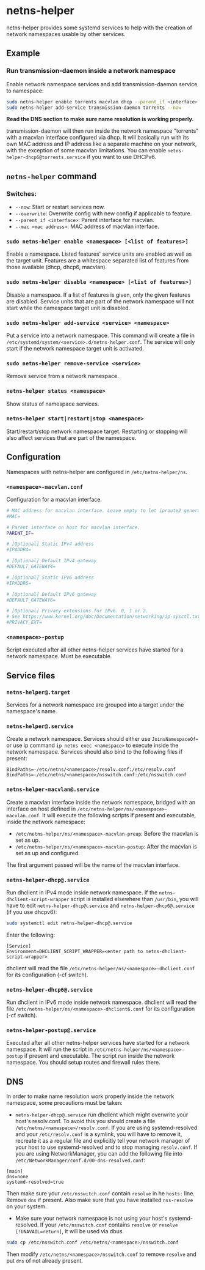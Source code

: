 netns-helper
==============================

netns-helper provides some systemd services to help with the creation of network namespaces usable by other services.

## Example

### Run transmission-daemon inside a network namespace

Enable network namespace services and add transmission-daemon service to namespace:

```sh
sudo netns-helper enable torrents macvlan dhcp --parent_if <interface> --now
sudo netns-helper add-service transmission-daemon torrents --now
```

**Read the DNS section to make sure name resolution is working properly.**

transmission-daemon will then run inside the network namespace "torrents" with a macvlan interface configured via dhcp. It will basically run with its own MAC address and IP address like a separate machine on your network, with the exception of some macvlan limitations. You can enable `netns-helper-dhcp6@torrents.service` if you want to use DHCPv6.

## `netns-helper` command

### Switches:

* `--now`: Start or restart services now.
* `--overwrite`: Overwrite config with new config if applicable to feature.
* `--parent_if <interface>`: Parent interface for macvlan.
* `--mac <mac address>`: MAC address of macvlan interface.

### `sudo netns-helper enable <namespace> [<list of features>]`

Enable a namespace. Listed features' service units are enabled as well as the target unit. Features are a whitespace separated list of features from those available (dhcp, dhcp6, macvlan).

### `sudo netns-helper disable <namespace> [<list of features>]`

Disable a namespace. If a list of features is given, only the given features are disabled. Service units that are part of the network namespace will not start while the namespace target unit is disabled.

### `sudo netns-helper add-service <service> <namespace>`

Put a service into a network namespace. This command will create a file in `/etc/systemd/system/<service>.d/netns-helper.conf`. The service will only start if the network namespace target unit is activated.

### `sudo netns-helper remove-service <service>`

Remove service from a network namespace.

### `netns-helper status <namespace>`

Show status of namespace services.

### `netns-helper start|restart|stop <namespace>`

Start/restart/stop network namespace target. Restarting or stopping will also affect services that are part of the namespace.

## Configuration

Namespaces with netns-helper are configured in `/etc/netns-helper/ns`.

### `<namespace>-macvlan.conf`

Configuration for a macvlan interface.

```sh
# MAC address for macvlan interface. Leave empty to let iproute2 generate one.
#MAC=

# Parent interface on host for macvlan interface.
PARENT_IF=

# [Optional] Static IPv4 address
#IPADDR4=

# [Optional] Default IPv4 gateway
#DEFAULT_GATEWAY4=

# [Optional] Static IPv6 address
#IPADDR6=

# [Optional] Default IPv6 gateway
#DEFAULT_GATEWAY6=

# [Optional] Privacy extensions for IPv6. 0, 1 or 2.
# See https://www.kernel.org/doc/Documentation/networking/ip-sysctl.txt `use_tempaddr`.
#PRIVACY_EXT=
```

### `<namespace>-postup`

Script executed after all other netns-helper services have started for a network namespace. Must be executable.

## Service files

### `netns-helper@.target`

Services for a network namespace are grouped into a target under the namespace's name.

### `netns-helper@.service`

Create a network namespace. Services should either use `JoinsNamespaceOf=` or use ip command `ip netns exec <namespace>` to execute inside the network namespace. Services should also bind to the following files if present:

```
BindPaths=-/etc/netns/<namespace>/resolv.conf:/etc/resolv.conf
BindPaths=-/etc/netns/<namespace>/nsswitch.conf:/etc/nsswitch.conf
```

### `netns-helper-macvlan@.service`

Create a macvlan interface inside the network namespace, bridged with an interface on host defined in `/etc/netns-helper/ns/<namespace>-macvlan.conf`. It will execute the following scripts if present and executable, inside the network namespace:

* `/etc/netns-helper/ns/<namespace>-macvlan-preup`: Before the macvlan is set as up.
* `/etc/netns-helper/ns/<namespace>-macvlan-postup`: After the macvlan is set as up and configured.

The first argument passed will be the name of the macvlan interface.

### `netns-helper-dhcp@.service`

Run dhclient in IPv4 mode inside network namespace. If the `netns-dhclient-script-wrapper` script is installed elsewhere than `/usr/bin`, you will have to edit `netns-helper-dhcp@.service` and `netns-helper-dhcp6@.service` (if you use dhcpv6):

```sh
sudo systemctl edit netns-helper-dhcp@.service
```

Enter the following:
```
[Service]
Environment=DHCLIENT_SCRIPT_WRAPPER=<enter path to netns-dhclient-script-wrapper>
```

dhclient will read the file `/etc/netns-helper/ns/<namespace>-dhclient.conf` for its configuration (-cf switch).

### `netns-helper-dhcp6@.service`

Run dhclient in IPv6 mode inside network namespace. dhclient will read the file `/etc/netns-helper/ns/<namespace>-dhclient6.conf` for its configuration (-cf switch).

### `netns-helper-postup@.service`

Executed after all other netns-helper services have started for a network namespace. It will run the script in `/etc/netns-helper/ns/<namespace>-postup` if present and executable. The script run inside the network namespace. You should setup routes and firewall rules there.

## DNS

In order to make name resolution work properly inside the network namespace, some precautions must be taken:

* `netns-helper-dhcp@.service` run dhclient which might overwrite your host's resolv.conf. To avoid this you should create a file `/etc/netns/<namespace>/resolv.conf`. If you are using systemd-resolved and your `/etc/resolv.conf` is a symlink, you will have to remove it, recreate it as a regular file and explicitly tell your network manager of your host to use systemd-resolved and to stop managing `resolv.conf`. If you are using NetworkManager, you can add the following file into `/etc/NetworkManager/conf.d/00-dns-resolved.conf`:

```
[main]
dns=none
systemd-resolved=true
```

Then make sure your `/etc/nsswitch.conf` contain `resolve` in he `hosts:` line. Remove `dns` if present. Also make sure that you have installed `nss-resolve` on your system.

* Make sure your network namespace is not using your host's systemd-resolved. If your `/etc/nsswitch.conf` contains `resolve` or `resolve [!UNAVAIL=return]`, it will be used via dbus.

```sh
sudo cp /etc/nsswitch.conf /etc/netns/<namespace>/nsswitch.conf
```

Then modify `/etc/netns/<namespace>/nsswitch.conf` to remove `resolve` and put `dns` of not already present.
